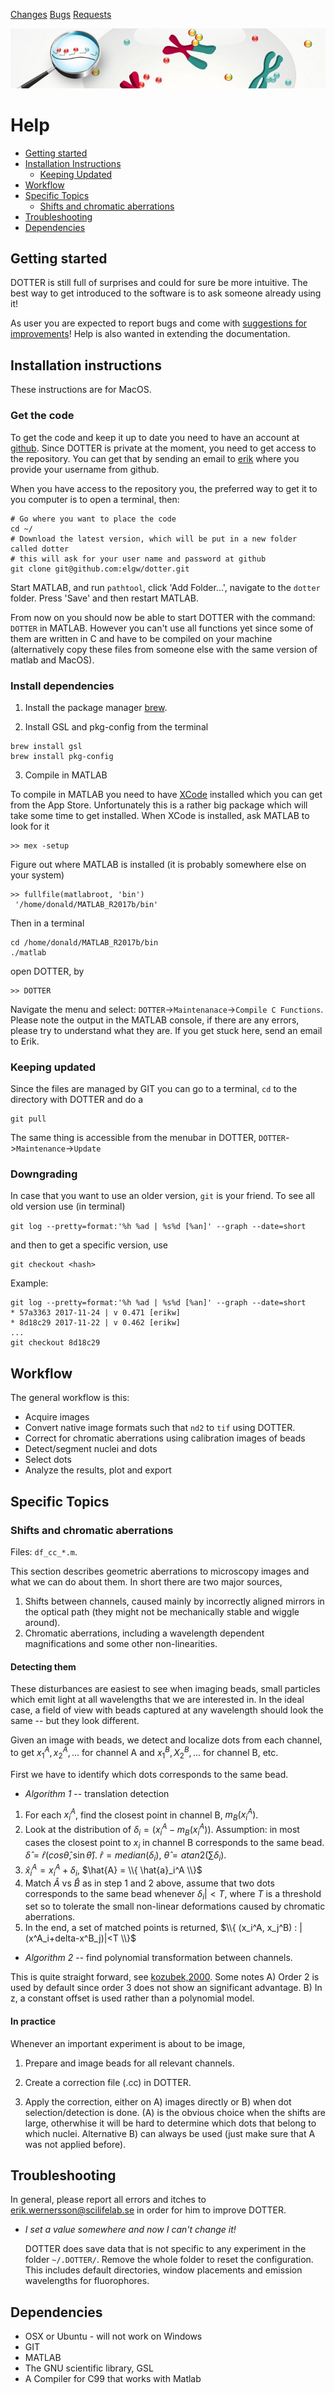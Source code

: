 <link rel="stylesheet" href="style.css">

<!--
<script src='https://cdnjs.cloudflare.com/ajax/libs/mathjax/2.7.0/MathJax.js?config=TeX-MML-AM_CHTML'>
</script>

<script type="text/x-mathjax-config">
  MathJax.Hub.Config({tex2jax: {inlineMath: [['$','$'], ['\\(','\\)']]}});
</script>
-->

[Changes](README.md)
[Bugs](BUGS.md)
[Requests](REQUESTS.md)

![DOTTER LOGO](logo_758.jpg)

# Help

 * [Getting started](#GettingStarted)
 * [Installation Instructions](#Installation)
   * [Keeping Updated](#KeepingUpdated) 
 * [Workflow](#Workflow)
 * [Specific Topics](#SpecificTopics)
   * [Shifts and chromatic aberrations](#ShiftsCorrections)
 * [Troubleshooting](#Troubleshooting)
 * [Dependencies](#Dependencies)

<a name="GettingStarted"/>

## Getting started
DOTTER is still full of surprises and could for sure be more intuitive. The best way to get introduced to the software is to ask someone
already using it!

As user you are expected to report bugs and come with [suggestions for improvements](https://github.com/elgw/dotter/issues)! Help is also wanted in extending the documentation.

<a name="Installation"/>

## Installation instructions

These instructions are for MacOS.

### Get the code
To get the code and keep it up to date you need to have an account at [github](http://www.github.com). Since DOTTER is private at the moment, you need to get access to the repository. You can get that by sending an email to [erik](email:erik.wernersson@gmail.com) where you provide your username from github.

When you have access to the repository you, the preferred way to get it to you computer is to open a terminal, then:
```
# Go where you want to place the code
cd ~/
# Download the latest version, which will be put in a new folder called dotter
# this will ask for your user name and password at github
git clone git@github.com:elgw/dotter.git
```

Start MATLAB, and run `pathtool`, click 'Add Folder...', navigate to the `dotter` folder. Press 'Save' and then restart MATLAB.

From now on you should now be able to start
DOTTER with the command: `DOTTER` in MATLAB. However you can't use all functions yet since some of them are written in C and have to be compiled on your machine (alternatively copy these files from someone else with the same version of matlab and MacOS).


### Install dependencies

1. Install the package manager [brew](https://brew.sh/).

2. Install GSL and pkg-config from the terminal
  ```
  brew install gsl
  brew install pkg-config
  ```

3. Compile in MATLAB

To compile in MATLAB you need to have [XCode](https://developer.apple.com/xcode/) installed which you can get from the App Store. Unfortunately this is a rather big package which will take some time to get installed. When XCode is installed, ask MATLAB to look for it
```
>> mex -setup
```

Figure out where MATLAB is installed (it is probably somewhere else on your system)
```
>> fullfile(matlabroot, 'bin')
 '/home/donald/MATLAB_R2017b/bin'
```

Then in a terminal
```
cd /home/donald/MATLAB_R2017b/bin
./matlab
```

open DOTTER, by
```
>> DOTTER
```
Navigate the menu and select: `DOTTER`->`Maintenanace`->`Compile C Functions`. Please note the output in the MATLAB console, if there are any errors, please try to understand what they are. If you get stuck here, send an email to Erik.


<a name="KeepingUpdated" />

### Keeping updated
Since the files are managed by GIT you can go to a terminal, `cd` to
the directory with DOTTER and do a

```
git pull
```

The same thing is accessible from the menubar in DOTTER,
`DOTTER`->`Maintenance`->`Update`

### Downgrading
In case that you want to use an older version, `git` is your friend.
To see all old version use (in terminal)

``
git log --pretty=format:'%h %ad | %s%d [%an]' --graph --date=short 
``

and then to get a specific version, use

```
git checkout <hash>
```

Example:

```
git log --pretty=format:'%h %ad | %s%d [%an]' --graph --date=short
* 57a3363 2017-11-24 | v 0.471 [erikw]
* 8d18c29 2017-11-22 | v 0.462 [erikw]
...
git checkout 8d18c29

```

<a name="Workflow"/>

## Workflow

The general workflow is this:

 * Acquire images
 * Convert native image formats such that `nd2` to `tif` using DOTTER.
 * Correct for chromatic aberrations using calibration images of beads
 * Detect/segment nuclei and dots
 * Select dots
 * Analyze the results, plot and export

<a name="SpecificTopics"/>

## Specific Topics

<a name="ShiftsCorrections"/>

### Shifts and chromatic aberrations

Files: `df_cc_*.m`.

This section describes geometric aberrations to microscopy images and what we
can do about them. In short there are two major sources, 

 1. Shifts between channels, caused mainly by incorrectly aligned
    mirrors in the optical path (they might not be mechanically
stable and wiggle around).
 2. Chromatic aberrations, including a wavelength dependent
    magnifications and some other non-linearities.

#### Detecting them

These disturbances are easiest to see when imaging beads, small
particles which emit light at all wavelengths that we are interested
in. In the ideal case, a field of view with beads captured at any
wavelength should look the same -- but they look different.

Given an image with beads, we detect and localize dots from each
channel, to get $x_1^A, x_2^A, ...$ for channel A and $x_1^B, X_2^B,
...$ for channel B, etc.

First we have to identify which dots corresponds to the same bead.

 * _Algorithm 1_ -- translation detection
 1. For each $x_i^A$, find the closest point in channel B,
    $m_B(x_i^A)$.
 2. Look at the distribution of $\delta_i = (x_i^A-m_B(x_i^A))$. Assumption: in
    most cases the closest point to $x_i$ in channel B corresponds to
the same bead. $\hat{\delta} = \hat{r}
(cos \hat{\theta},\sin \hat{\theta})$.
$\hat{r}=median(\delta_i)$, $\hat{\theta} = atan2(\sum\delta_i)$.
3. $\hat{x}_i^A = x_i^A + \delta_i$, $\hat{A} = \\{ \hat{a}_i^A
   \\}$
4. Match $\hat{A}$ vs $\hat{B}$ as in step 1 and 2 above, assume that
   two dots corresponds to the same bead whenever $\delta_i|<T$,
where $T$ is a threshold set so to tolerate the small non-linear
deformations caused by chromatic aberrations.
5. In the end, a set of matched points is returned, $\\{ (x_i^A,
   x_j^B) : |(x^A_i+delta-x^B_j)|<T \\}$

 * _Algorithm 2_ -- find polynomial transformation between channels.

 This is quite straight forward, see
[kozubek,2000](http://dx.doi.org/10.1046/j.1365-2818.2000.00754.x).
Some notes A) Order 2 is used by default since order 3 does not show
an significant advantage. B) In z, a constant offset is used rather
than a polynomial model. 

#### In practice

Whenever an important experiment is about to be image,
 1. Prepare and image beads for all relevant channels.
 2. Create a correction file (.cc) in DOTTER.

 3. Apply the correction, either on A) images directly or B) when dot
    selection/detection is done. (A) is the obvious choice when the
shifts are large, otherwhise it will be hard to determine which dots
that belong to which nuclei. Alternative B) can always be used (just
make sure that A was not applied before).


<a name="Troubleshooting"/>

## Troubleshooting

In general, please report all errors and itches to
<erik.wernersson@scilifelab.se> in order for him to
improve DOTTER.

 * _I set a value somewhere and now I can't change it!_

   DOTTER does save data that is not specific to any experiment in the
   folder `~/.DOTTER/`. Remove the whole folder to reset the
configuration. This includes default directories, window placements
and emission wavelengths for fluorophores.


<a name="Dependencies"/>

## Dependencies
* OSX or Ubuntu - will not work on Windows
* GIT
* MATLAB
* The GNU scientific library, GSL
* A Compiler for C99 that works with Matlab

